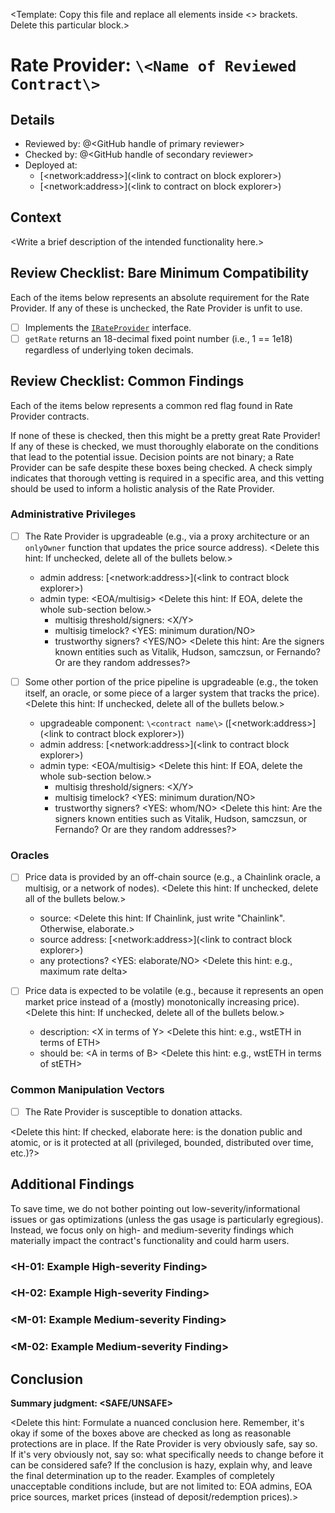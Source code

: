 \<Template: Copy this file and replace all elements inside \<\> brackets. Delete this particular block.\>

# Rate Provider: `\<Name of Reviewed Contract\>`

## Details
- Reviewed by: @\<GitHub handle of primary reviewer\>
- Checked by: @\<GitHub handle of secondary reviewer\>
- Deployed at:
    - [\<network:address\>](\<link to contract on block explorer\>)
    - [\<network:address\>](\<link to contract on block explorer\>)

## Context
\<Write a brief description of the intended functionality here.\>

## Review Checklist: Bare Minimum Compatibility
Each of the items below represents an absolute requirement for the Rate Provider. If any of these is unchecked, the Rate Provider is unfit to use.

- [ ] Implements the [`IRateProvider`](https://github.com/balancer/balancer-v2-monorepo/blob/bc3b3fee6e13e01d2efe610ed8118fdb74dfc1f2/pkg/interfaces/contracts/pool-utils/IRateProvider.sol) interface.
- [ ] `getRate` returns an 18-decimal fixed point number (i.e., 1 == 1e18) regardless of underlying token decimals.

## Review Checklist: Common Findings
Each of the items below represents a common red flag found in Rate Provider contracts.

If none of these is checked, then this might be a pretty great Rate Provider! If any of these is checked, we must thoroughly elaborate on the conditions that lead to the potential issue. Decision points are not binary; a Rate Provider can be safe despite these boxes being checked. A check simply indicates that thorough vetting is required in a specific area, and this vetting should be used to inform a holistic analysis of the Rate Provider.

### Administrative Privileges
- [ ] The Rate Provider is upgradeable (e.g., via a proxy architecture or an `onlyOwner` function that updates the price source address). \<Delete this hint: If unchecked, delete all of the bullets below.\>
    - admin address: [\<network:address\>](\<link to contract block explorer\>)
    - admin type: \<EOA/multisig\> \<Delete this hint: If EOA, delete the whole sub-section below.\>
        - multisig threshold/signers: \<X/Y\>
        - multisig timelock? \<YES: minimum duration/NO\>
        - trustworthy signers? \<YES/NO\> \<Delete this hint: Are the signers known entities such as Vitalik, Hudson, samczsun, or Fernando? Or are they random addresses?\>

- [ ] Some other portion of the price pipeline is upgradeable (e.g., the token itself, an oracle, or some piece of a larger system that tracks the price). \<Delete this hint: If unchecked, delete all of the bullets below.\>
    - upgradeable component: `\<contract name\>` ([\<network:address\>](\<link to contract block explorer\>))
    - admin address: [\<network:address\>](\<link to contract block explorer\>)
    - admin type: \<EOA/multisig\> \<Delete this hint: If EOA, delete the whole sub-section below.\>
        - multisig threshold/signers: \<X/Y\>
        - multisig timelock? \<YES: minimum duration/NO\>
        - trustworthy signers? \<YES: whom/NO\> \<Delete this hint: Are the signers known entities such as Vitalik, Hudson, samczsun, or Fernando? Or are they random addresses?\>

### Oracles
- [ ] Price data is provided by an off-chain source (e.g., a Chainlink oracle, a multisig, or a network of nodes). \<Delete this hint: If unchecked, delete all of the bullets below.\>
    - source: \<Delete this hint: If Chainlink, just write "Chainlink". Otherwise, elaborate.\>
    - source address: [\<network:address\>](\<link to contract block explorer\>)
    - any protections? \<YES: elaborate/NO\> \<Delete this hint: e.g., maximum rate delta\>

- [ ] Price data is expected to be volatile (e.g., because it represents an open market price instead of a (mostly) monotonically increasing price). \<Delete this hint: If unchecked, delete all of the bullets below.\>
    - description: \<X in terms of Y\> \<Delete this hint: e.g., wstETH in terms of ETH\>
    - should be: \<A in terms of B\> \<Delete this hint: e.g., wstETH in terms of stETH\>

### Common Manipulation Vectors
- [ ] The Rate Provider is susceptible to donation attacks.

\<Delete this hint: If checked, elaborate here: is the donation public and atomic, or is it protected at all (privileged, bounded, distributed over time, etc.)?\>

## Additional Findings
To save time, we do not bother pointing out low-severity/informational issues or gas optimizations (unless the gas usage is particularly egregious). Instead, we focus only on high- and medium-severity findings which materially impact the contract's functionality and could harm users.

### \<H-01: Example High-severity Finding\>
### \<H-02: Example High-severity Finding\>
### \<M-01: Example Medium-severity Finding\>
### \<M-02: Example Medium-severity Finding\>

## Conclusion
**Summary judgment: \<SAFE/UNSAFE\>**

\<Delete this hint: Formulate a nuanced conclusion here. Remember, it's okay if some of the boxes above are checked as long as reasonable protections are in place. If the Rate Provider is very obviously safe, say so. If it's very obviously not, say so: what specifically needs to change before it can be considered safe? If the conclusion is hazy, explain why, and leave the final determination up to the reader. Examples of completely unacceptable conditions include, but are not limited to: EOA admins, EOA price sources, market prices (instead of deposit/redemption prices).\>
